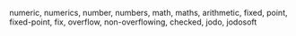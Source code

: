 ﻿numeric, numerics, number, numbers, math, maths, arithmetic, fixed, point, fixed-point, fix, overflow, non-overflowing, checked, jodo, jodosoft